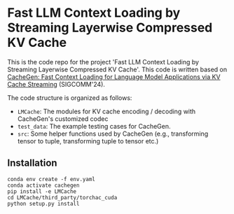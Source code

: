 # Fast LLM Context Loading by Streaming Layerwise Compressed KV Cache

This is the code repo for the project 'Fast LLM Context Loading by Streaming Layerwise Compressed KV Cache'. This code is written based on [CacheGen: Fast Context Loading for Language Model Applications via KV Cache Streaming](https://arxiv.org/pdf/2310.07240.pdf) (SIGCOMM'24). 

The code structure is organized as follows:

- ```LMCache```: The modules for KV cache encoding / decoding with CacheGen's customized codec 
- ```test_data```: The example testing cases for CacheGen. 
- ```src```: Some helper functions used by CacheGen (e.g., transforming tensor to tuple, transforming tuple to tensor etc.)

## Installation

```
conda env create -f env.yaml
conda activate cachegen
pip install -e LMCache
cd LMCache/third_party/torchac_cuda 
python setup.py install
```

